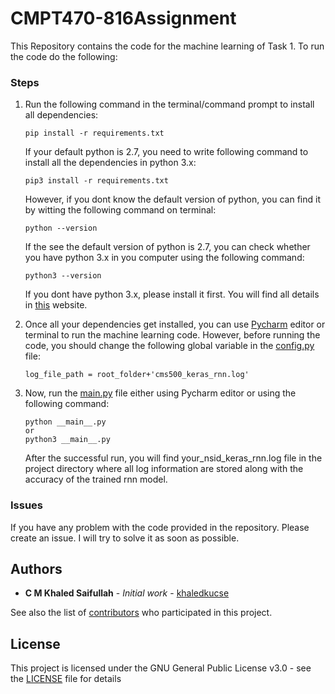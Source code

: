 # CMPT470-816Assignment
This Repository contains the code for the machine learning of Task 1. To run the code do the following:

### Steps
1. Run the following command in the terminal/command prompt to install all dependencies:
    ```
    pip install -r requirements.txt
    ```

    If your default python is 2.7, you need to write following command to install all the dependencies in python 3.x:
    
    ```
    pip3 install -r requirements.txt
    ```

    However, if you dont know the default version of python, you can find it by witting the following command on terminal:
    
    ```
    python --version
    ```
    If the see the default version of python is 2.7, you can check whether you have python 3.x in you computer using the following command:
    
    ```
    python3 --version
    ```
    
    If you dont have python 3.x, please install it first. You will find all details in [this](https://www.python.org/downloads/) website.

2. Once all your dependencies get installed, you can use [Pycharm](https://www.jetbrains.com/pycharm/) editor or terminal to run the machine learning code. However, before running the code, you should change the following global variable in the [config.py](config.py) file:
    ```
    log_file_path = root_folder+'cms500_keras_rnn.log'
    ``` 

3. Now, run the [main.py](__main__.py) file either using Pycharm editor or using the following command:
   ```
   python __main__.py
   or
   python3 __main__.py
   ```
   After the successful run, you will find your_nsid_keras_rnn.log file in the project directory where all log information are stored along with the accuracy of the trained rnn model.

### Issues

If  you have any problem with the code provided in the repository. Please create an issue. I will try to solve it as soon as possible.

## Authors

* **C M Khaled Saifullah** - *Initial work* - [khaledkucse](https://github.com/khaledkucse)

See also the list of [contributors](https://github.com/khaledkucse/CMPT470-816AssignmentMachineLenaring/graphs/contributors) who participated in this project.

## License

This project is licensed under the GNU General Public License v3.0 - see the [LICENSE](LICENSE) file for details


